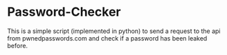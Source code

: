 # Password-Checker

This is a simple script (implemented in python) to send a request to the api from pwnedpasswords.com and check if a password has been leaked before. 
